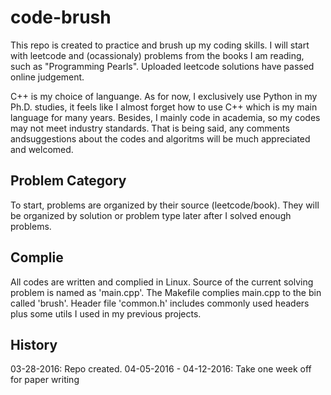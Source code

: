 # code-brush
This repo is created to practice and brush up my coding skills. I will start
with leetcode and (ocassionaly) problems from the books I am reading, such as 
"Programming Pearls". Uploaded leetcode solutions have passed online judgement.

C++ is my choice of languange. As for now, I exclusively use Python in my Ph.D.
studies, it feels like I almost forget how to use C++ which is my main language
for many years. Besides, I mainly code in academia, so my codes may not meet 
industry standards. That is being said, any comments andsuggestions about the 
codes and algoritms will be much appreciated and welcomed.

## Problem Category
To start, problems are organized by their source (leetcode/book). They will be 
organized by solution or problem type later after I solved enough problems.

## Complie
All codes are written and complied in Linux. Source of the current solving problem
is named as 'main.cpp'. The Makefile complies main.cpp to the bin called 'brush'.
Header file 'common.h' includes commonly used headers plus some utils I used in my
previous projects.

## History
03-28-2016: Repo created.
04-05-2016 - 04-12-2016: Take one week off for paper writing
